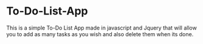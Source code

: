# To-Do-List-App
This is a simple To-Do List App made in javascript and Jquery that will allow you to add as many tasks as you wish and also delete them when its done.

